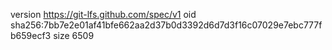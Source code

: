 version https://git-lfs.github.com/spec/v1
oid sha256:7bb7e2e01af41bfe662aa2d37b0d3392d6d7d3f16c07029e7ebc777fb659ecf3
size 6509
